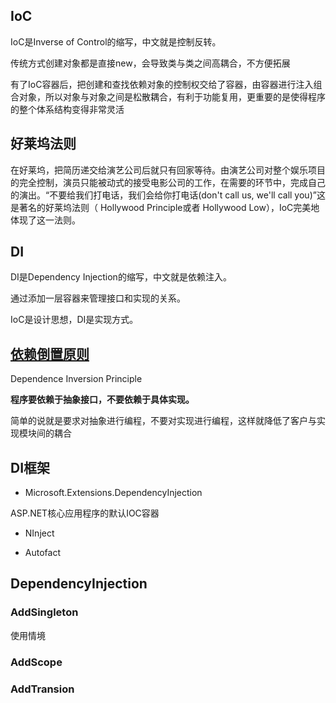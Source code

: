 ## IoC

IoC是Inverse of Control的缩写，中文就是控制反转。

传统方式创建对象都是直接new，会导致类与类之间高耦合，不方便拓展

有了IoC容器后，把创建和查找依赖对象的控制权交给了容器，由容器进行注入组合对象，所以对象与对象之间是松散耦合，有利于功能复用，更重要的是使得程序的整个体系结构变得非常灵活

## 好莱坞法则

在好莱坞，把简历递交给演艺公司后就只有回家等待。由演艺公司对整个娱乐项目的完全控制，演员只能被动式的接受电影公司的工作，在需要的环节中，完成自己的演出。“不要给我们打电话，我们会给你打电话(don't call us, we'll call you)”这是著名的好莱坞法则（ Hollywood Principle或者 Hollywood Low），IoC完美地体现了这一法则。

## DI

DI是Dependency Injection的缩写，中文就是依赖注入。

通过添加一层容器来管理接口和实现的关系。

IoC是设计思想，DI是实现方式。


## [依赖倒置原则]()

Dependence Inversion Principle

**程序要依赖于抽象接口，不要依赖于具体实现。**

简单的说就是要求对抽象进行编程，不要对实现进行编程，这样就降低了客户与实现模块间的耦合

## DI框架

* Microsoft.Extensions.DependencyInjection

ASP.NET核心应用程序的默认IOC容器

* NInject

* Autofact

## DependencyInjection

### AddSingleton

使用情境

### AddScope

### AddTransion

